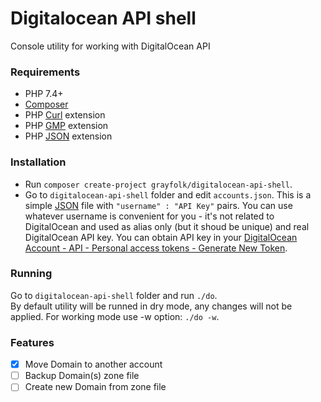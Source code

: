 # Digitalocean API shell
Console utility for working with DigitalOcean API

### Requirements
* PHP 7.4+
* [Composer](https://getcomposer.org)
* PHP [Curl](https://www.php.net/manual/book.curl.php) extension
* PHP [GMP](https://www.php.net/manual/book.gmp.php) extension
* PHP [JSON](https://www.php.net/manual/book.json.php) extension

### Installation
* Run `composer create-project grayfolk/digitalocean-api-shell`.
* Go to `digitalocean-api-shell` folder and edit `accounts.json`. This is a simple [JSON](https://www.json.org) file with `"username" : "API Key"` pairs. You can use whatever username is convenient for you - it's not related to DigitalOcean and used as alias only (but it shoud be unique) and real DigitalOcean API key. You can obtain API key in your [DigitalOcean Account - API - Personal access tokens - Generate New Token](https://cloud.digitalocean.com/account/api/tokens/new).

### Running
Go to `digitalocean-api-shell` folder and run `./do`.  
By default utility will be runned in dry mode, any changes will not be applied. For working mode use -w option: `./do -w`.

### Features
- [x] Move Domain to another account
- [ ] Backup Domain(s) zone file
- [ ] Create new Domain from zone file
